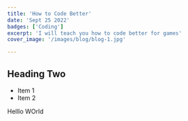 ```yaml
---
title: 'How to Code Better'
date: 'Sept 25 2022'
badges: ['Coding']
excerpt: 'I will teach you how to code better for games'
cover_image: '/images/blog/blog-1.jpg'

---
```

## Heading Two

* Item 1
* Item 2

Helllo WOrld
